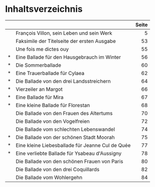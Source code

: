# Inhaltsverzeichnis

|   |                                                  |  Seite |
|---|--------------------------------------------------|-------:|
|   | François Villon, sein Leben und sein Werk        | 5      |
|   | Faksimile der Titelseite der ersten Ausgabe      | 53     |
|   | Une fois me dictes ouy                           | 55     |
| * | Eine Ballade für den Hausgebrauch im Winter      | 56     |
| * | Die Sommerballade                                | 60     |
| * | Eine Trauerballade für Cylaea                    | 62     |
| * | Die Ballade von den drei Landsstreichern         | 64     |
| * | Vierzeiler an Margot                             | 66     |
| * | Eine Ballade für Mira                            | 67     |
| * | Eine kleine Ballade für Florestan                | 68     |
|   | Die Ballade von den Frauen des Altertums         | 70     |
|   | Die Ballade von den Vogelfreien                  | 72     |
|   | Die Ballade vom schlechten Lebenswandel          | 74     |
| * | Die Ballade von der schönen Stadt Moorah         | 75     |
| * | Eine kleine Liebesballade für Jeanne Cul de Quée | 77     |
| * | Eine verliebte Ballade für Ysabeau d'Aussigny    | 78     |
|   | Die Ballade von den schönen Frauen von Paris     | 80     |
|   | Die Ballade von den drei Coquillards             | 82     |
|   | Die Ballade vom Wohlergehn                       | 84     |
